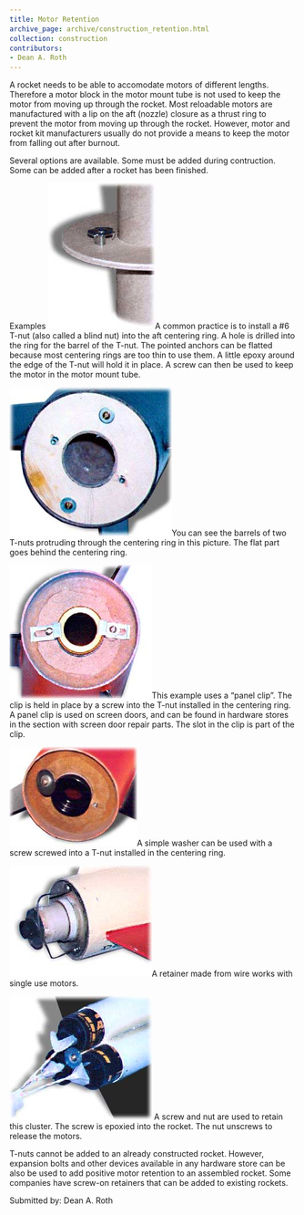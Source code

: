 ```yaml
---
title: Motor Retention
archive_page: archive/construction_retention.html
collection: construction
contributors:
- Dean A. Roth
---
```

A rocket needs to be able to accomodate motors of different lengths. Therefore a motor block in the motor mount tube is not used to keep the motor from moving up through the rocket. Most reloadable motors are manufactured with a lip on the aft (nozzle) closure as a thrust ring to prevent the motor from moving up through the rocket. However, motor and rocket kit manufacturers usually do not provide a means to keep the motor from falling out after burnout.

Several options are available. Some must be added during contruction. Some can be added after a rocket has been finished.

Examples ![](/images/propulsion_tnut.jpg)A common practice is to install a #6 T-nut (also called a blind nut) into the aft centering ring. A hole is drilled into the ring for the barrel of the T-nut. The pointed anchors can be flatted because most centering rings are too thin to use them. A little epoxy around the edge of the T-nut will hold it in place. A screw can then be used to keep the motor in the motor mount tube.

![](/images/propulsion_tnut2.jpg)You can see the barrels of two T-nuts protruding through the centering ring in this picture. The flat part goes behind the centering ring.

![](/images/propulsion_panel.jpg)This example uses a “panel clip”. The clip is held in place by a screw into the T-nut installed in the centering ring. A panel clip is used on screen doors, and can be found in hardware stores in the section with screen door repair parts. The slot in the clip is part of the clip.

![](/images/propulsion_washer.jpg)A simple washer can be used with a screw screwed into a T-nut installed in the centering ring.

![](/images/propulsion_wire.jpg)A retainer made from wire works with single use motors.

![](/images/propulsion_cluster.jpg) A screw and nut are used to retain this cluster. The screw is epoxied into the rocket. The nut unscrews to release the motors.

T-nuts cannot be added to an already constructed rocket. However, expansion bolts and other devices available in any hardware store can be also be used to add positive motor retention to an assembled rocket. Some companies have screw-on retainers that can be added to existing rockets.

Submitted by: Dean A. Roth

